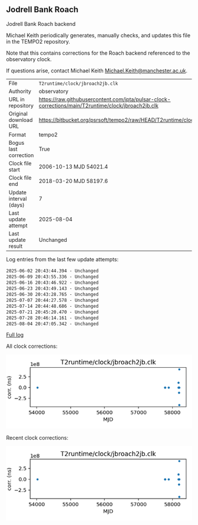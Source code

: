 
## Jodrell Bank Roach

Jodrell Bank Roach backend

Michael Keith periodically generates, manually checks, and updates
this file in the TEMPO2 repository.

Note that this contains corrections for the Roach backend referenced
to the observatory clock.

If questions arise, contact Michael Keith
<Michael.Keith@manchester.ac.uk>.

|     |     |
|:--- |:--- |
| File | `T2runtime/clock/jbroach2jb.clk` |
| Authority | observatory |
| URL in repository | <https://raw.githubusercontent.com/ipta/pulsar-clock-corrections/main/T2runtime/clock/jbroach2jb.clk> |
| Original download URL | <https://bitbucket.org/psrsoft/tempo2/raw/HEAD/T2runtime/clock/jbroach2jb.clk> |
| Format | tempo2 |
| Bogus last correction | True |
| Clock file start | 2006-10-13 MJD 54021.4 |
| Clock file end | 2018-03-20 MJD 58197.6 |
| Update interval (days) | 7 |
| Last update attempt | 2025-08-04 |
| Last update result | Unchanged |

Log entries from the last few update attempts:
```
2025-06-02 20:43:44.394 - Unchanged
2025-06-09 20:43:55.336 - Unchanged
2025-06-16 20:43:46.922 - Unchanged
2025-06-23 20:43:49.143 - Unchanged
2025-06-30 20:43:28.765 - Unchanged
2025-07-07 20:44:27.578 - Unchanged
2025-07-14 20:44:48.686 - Unchanged
2025-07-21 20:45:20.470 - Unchanged
2025-07-28 20:46:14.161 - Unchanged
2025-08-04 20:47:05.342 - Unchanged
```
[Full log](https://raw.githubusercontent.com/ipta/pulsar-clock-corrections/main/log/T2runtime/clock/jbroach2jb.clk.log)


All clock corrections:

![plot of all clock corrections](jbroach2jb.clk.png "All corrections")

Recent clock corrections:

![plot of recent clock corrections](jbroach2jb.clk.short.png "Recent corrections")

